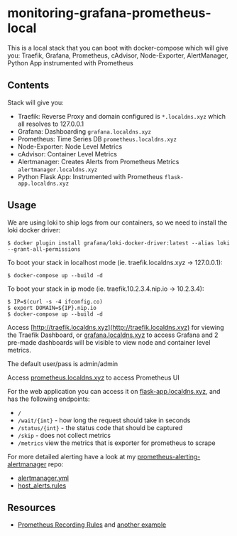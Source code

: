 # monitoring-grafana-prometheus-local

This is a local stack that you can boot with docker-compose which will give you: Traefik, Grafana, Prometheus, cAdvisor, Node-Exporter, AlertManager, Python App instrumented with Prometheus

## Contents

Stack will give you:

- Traefik: Reverse Proxy and domain configured is `*.localdns.xyz` which all resolves to 127.0.0.1
- Grafana: Dashboarding `grafana.localdns.xyz`
- Prometheus: Time Series DB `prometheus.localdns.xyz`
- Node-Exporter: Node Level Metrics
- cAdvisor: Container Level Metrics
- Alertmanager: Creates Alerts from Prometheus Metrics `alertmanager.localdns.xyz`
- Python Flask App: Instrumented with Prometheus `flask-app.localdns.xyz`

## Usage

We are using loki to ship logs from our containers, so we need to install the loki docker driver:

```
$ docker plugin install grafana/loki-docker-driver:latest --alias loki --grant-all-permissions
```

To boot your stack in localhost mode (ie. traefik.localdns.xyz -> 127.0.0.1):

```
$ docker-compose up --build -d
```

To boot your stack in ip mode (ie. traefik.10.2.3.4.nip.io -> 10.2.3.4):

```
$ IP=$(curl -s -4 ifconfig.co)
$ export DOMAIN=${IP}.nip.io
$ docker-compose up --build -d
```

Access [http://traefik.localdns.xyz](http://traefik.localdns.xyz) for viewing the Traefik Dashboard, or [grafana.localdns.xyz](http://grafana.localdns.xyz) to access Grafana and 2 pre-made dashboards will be visible to view node and container level metrics.

The default user/pass is admin/admin

Access [prometheus.localdns.xyz](http://prometheus.localdns.xyz) to access Prometheus UI

For the web application you can access it on [flask-app.localdns.xyz](http://flask-app.localdns.xyz), and has the following endpoints:

- `/`
- `/wait/{int}` - how long the request should take in seconds
- `/status/{int}` - the status code that should be captured
- `/skip` - does not collect metrics
- `/metrics` view the metrics that is exporter for prometheus to scrape

For more detailed alerting have a look at my [prometheus-alerting-alertmanager](https://github.com/ruanbekker/prometheus-alerting-alertmanager) repo:
- [alertmanager.yml](https://github.com/ruanbekker/prometheus-alerting-alertmanager/blob/main/alertmanager/alertmanager.yml)
- [host_alerts.rules](https://github.com/ruanbekker/prometheus-alerting-alertmanager/blob/main/prometheus-a/rules/host_alert.rules)

## Resources

- [Prometheus Recording Rules](https://deploy.live/blog/today-i-learned-prometheus-recording-rules/) and [another example](https://medium.com/javarevisited/create-recording-rules-in-prometheus-8a6a1c0b9e11)
